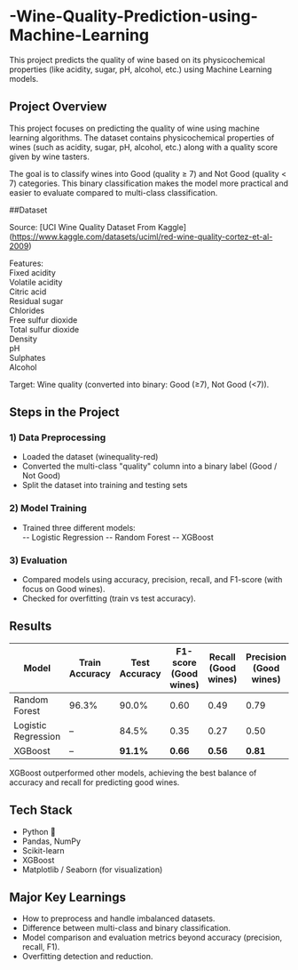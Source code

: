 # -Wine-Quality-Prediction-using-Machine-Learning
This project predicts the quality of wine based on its physicochemical properties (like acidity, sugar, pH, alcohol, etc.) using Machine Learning models.

## Project Overview

This project focuses on predicting the quality of wine using machine learning algorithms. The dataset contains physicochemical properties of wines (such as acidity, sugar, pH, alcohol, etc.) along with a quality score given by wine tasters.   

The goal is to classify wines into Good (quality ≥ 7) and Not Good (quality < 7) categories. This binary classification makes the model more practical and easier to evaluate compared to multi-class classification.     

##Dataset     

Source: [UCI Wine Quality Dataset From Kaggle] (https://www.kaggle.com/datasets/uciml/red-wine-quality-cortez-et-al-2009)     

Features:     
Fixed acidity      
Volatile acidity    
Citric acid     
Residual sugar    
Chlorides    
Free sulfur dioxide    
Total sulfur dioxide    
Density    
pH    
Sulphates    
Alcohol    

Target: Wine quality (converted into binary: Good (≥7), Not Good (<7)).

## Steps in the Project
### 1) Data Preprocessing
- Loaded the dataset (winequality-red)    
- Converted the multi-class "quality" column into a binary label (Good / Not Good)     
- Split the dataset into training and testing sets
  
### 2) Model Training
- Trained three different models:       
-- Logistic Regression
-- Random Forest
-- XGBoost

### 3) Evaluation
- Compared models using accuracy, precision, recall, and F1-score (with focus on Good wines).
- Checked for overfitting (train vs test accuracy).

## Results
| Model               | Train Accuracy | Test Accuracy | F1-score (Good wines) | Recall (Good wines) | Precision (Good wines) |
| ------------------- | -------------- | ------------- | --------------------- | ------------------- | ---------------------- |
| Random Forest       | 96.3%          | 90.0%         | 0.60                  | 0.49                | 0.79                   |
| Logistic Regression | –              | 84.5%         | 0.35                  | 0.27                | 0.50                   |
| XGBoost             | –              | **91.1%**     | **0.66**              | **0.56**            | **0.81**               |

XGBoost outperformed other models, achieving the best balance of accuracy and recall for predicting good wines.

## Tech Stack
- Python 🐍
- Pandas, NumPy
- Scikit-learn
- XGBoost
- Matplotlib / Seaborn (for visualization)


## Major Key Learnings
- How to preprocess and handle imbalanced datasets.
- Difference between multi-class and binary classification.
- Model comparison and evaluation metrics beyond accuracy (precision, recall, F1).
- Overfitting detection and reduction.
